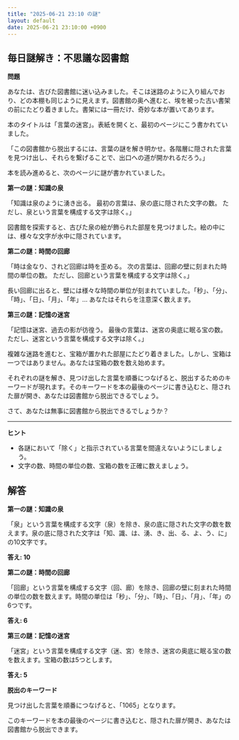 ```yaml
---
title: "2025-06-21 23:10 の謎"
layout: default
date: 2025-06-21 23:10:00 +0900
---
```

## 毎日謎解き：不思議な図書館

**問題**

あなたは、古びた図書館に迷い込みました。そこは迷路のように入り組んでおり、どの本棚も同じように見えます。図書館の奥へ進むと、埃を被った古い書架の前にたどり着きました。書架には一冊だけ、奇妙な本が置いてあります。

本のタイトルは「言葉の迷宮」。表紙を開くと、最初のページにこう書かれていました。

「この図書館から脱出するには、言葉の謎を解き明かせ。各階層に隠された言葉を見つけ出し、それらを繋げることで、出口への道が開かれるだろう。」

本を読み進めると、次のページに謎が書かれていました。

**第一の謎：知識の泉**

「知識は泉のように湧き出る。
  最初の言葉は、泉の底に隠された文字の数。
  ただし、泉という言葉を構成する文字は除く。」

図書館を探索すると、古びた泉の絵が飾られた部屋を見つけました。絵の中には、様々な文字が水中に隠されています。

**第二の謎：時間の回廊**

「時は金なり、されど回廊は時を歪める。
  次の言葉は、回廊の壁に刻まれた時間の単位の数。
  ただし、回廊という言葉を構成する文字は除く。」

長い回廊に出ると、壁には様々な時間の単位が刻まれていました。「秒」、「分」、「時」、「日」、「月」、「年」... あなたはそれらを注意深く数えます。

**第三の謎：記憶の迷宮**

「記憶は迷宮、過去の影が彷徨う。
  最後の言葉は、迷宮の奥底に眠る宝の数。
  ただし、迷宮という言葉を構成する文字は除く。」

複雑な迷路を進むと、宝箱が置かれた部屋にたどり着きました。しかし、宝箱は一つではありません。あなたは宝箱の数を数え始めます。

それぞれの謎を解き、見つけ出した言葉を順番につなげると、脱出するためのキーワードが現れます。そのキーワードを本の最後のページに書き込むと、隠された扉が開き、あなたは図書館から脱出できるでしょう。

さて、あなたは無事に図書館から脱出できるでしょうか？

---
**ヒント**

*   各謎において「除く」と指示されている言葉を間違えないようにしましょう。
*   文字の数、時間の単位の数、宝箱の数を正確に数えましょう。

## 解答

**第一の謎：知識の泉**

「泉」という言葉を構成する文字（泉）を除き、泉の底に隠された文字の数を数えます。泉の底に隠された文字は「知、識、は、湧、き、出、る、よ、う、に」の10文字です。

**答え: 10**

**第二の謎：時間の回廊**

「回廊」という言葉を構成する文字（回、廊）を除き、回廊の壁に刻まれた時間の単位の数を数えます。時間の単位は「秒」、「分」、「時」、「日」、「月」、「年」の6つです。

**答え: 6**

**第三の謎：記憶の迷宮**

「迷宮」という言葉を構成する文字（迷、宮）を除き、迷宮の奥底に眠る宝の数を数えます。宝箱の数は5つとします。

**答え: 5**

**脱出のキーワード**

見つけ出した言葉を順番につなげると、「1065」となります。

このキーワードを本の最後のページに書き込むと、隠された扉が開き、あなたは図書館から脱出できます。
